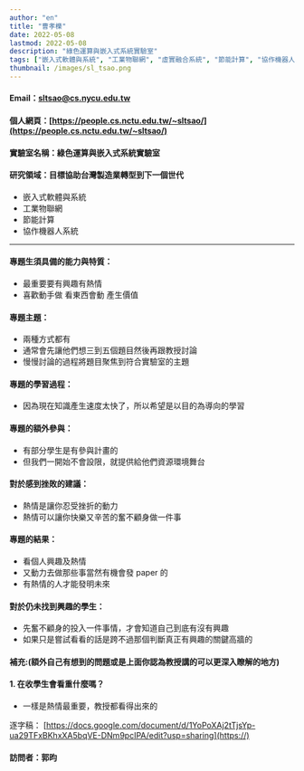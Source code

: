```yaml
---
author: "en"
title: "曹孝櫟"
date: 2022-05-08
lastmod: 2022-05-08
description: "綠色運算與嵌入式系統實驗室"
tags: ["嵌入式軟體與系統", "工業物聯網", "虛實融合系統", "節能計算", "協作機器人系統"]
thumbnail: /images/sl_tsao.png
---
```


#### Email：sltsao@cs.nycu.edu.tw

#### 個人網頁：[https://people.cs.nctu.edu.tw/~sltsao/](https://people.cs.nctu.edu.tw/~sltsao/)

#### 實驗室名稱：綠色運算與嵌入式系統實驗室

#### 研究領域：目標協助台灣製造業轉型到下一個世代

- 嵌入式軟體與系統
- 工業物聯網
- 節能計算
- 協作機器人系統

---

#### 專題生須具備的能力與特質：

- 最重要要有興趣有熱情
- 喜歡動手做 看東西會動 產生價值

#### 專題主題：

- 兩種方式都有
- 通常會先讓他們想三到五個題目然後再跟教授討論
- 慢慢討論的過程將題目聚焦到符合實驗室的主題

#### 專題的學習過程：

- 因為現在知識產生速度太快了，所以希望是以目的為導向的學習

#### 專題的額外參與：

- 有部分學生是有參與計畫的
- 但我們一開始不會設限，就提供給他們資源環境舞台

#### 對於感到挫敗的建議：

- 熱情是讓你忍受挫折的動力
- 熱情可以讓你快樂又辛苦的奮不顧身做一件事

#### 專題的結果：

- 看個人興趣及熱情
- 又動力去做那些事當然有機會發 paper 的
- 有熱情的人才能發明未來

#### 對於仍未找到興趣的學生：

- 先奮不顧身的投入一件事情，才會知道自己到底有沒有興趣
- 如果只是嘗試看看的話是跨不過那個判斷真正有興趣的關鍵高牆的

#### 補充:(額外自己有想到的問題或是上面你認為教授講的可以更深入瞭解的地方)

#### 1. 在收學生會看重什麼嗎？

- 一樣是熱情最重要，教授都看得出來的

逐字稿： [https://docs.google.com/document/d/1YoPoXAj2tTjsYp-ua29TFxBKhxXA5bqVE-DNm9pcIPA/edit?usp=sharing](https://)

#### 訪問者：郭昀

